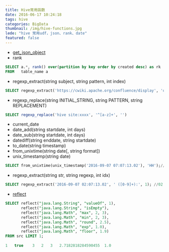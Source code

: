 ```yaml
---
title: Hive常用函数
date: 2016-06-17 10:24:18
tags: hive
categories: BigData
thumbnail: /img/hive-functions.jpg
lede: "hive 常用udf，json、rank、date"
featured: false
---
```


* [get_json_object](https://cwiki.apache.org/confluence/display/Hive/LanguageManual+UDF#LanguageManualUDF-get_json_object)
* rank  

```sql
SELECT a.*, rank() over(partition by key order by created desc) as rk
FROM   table_name a
```
<!-- more -->
* regexp_extract(string subject, string pattern, int index)

```sql
SELECT regexp_extract('https://cwiki.apache.org/confluence/display', 'org/([a-z]+)/', 1)
```

* regexp_replace(string INITIAL_STRING, string PATTERN, string REPLACEMENT)

```sql
SELECT regexp_replace('hive site:xxxx', '^[a-z]+', '')
```

* current_date
* date_add(string startdate, int days)
* date_sub(string startdate, int days)
* datediff(string enddate, string startdate)
* to_date(string timestamp)
* from_unixtime(string date[, string format]) 
* unix_timestamp(string date)
 
```sql
SELECT from_unixtime(unix_timestamp('2016-09-07 07:07:13.02'), 'HH');//02
```
* regexp_extract(string str, string regexp, int idx)

```sql
SELECT regexp_extract('2016-09-07 02:07:13.02', ' ([0-9]+):', 1); //02
```

* [reflect](https://cwiki.apache.org/confluence/display/Hive/ReflectUDF)  

```sql  
SELECT reflect("java.lang.String", "valueOf", 1),
       reflect("java.lang.String", "isEmpty"),
       reflect("java.lang.Math", "max", 2, 3),
       reflect("java.lang.Math", "min", 2, 3),
       reflect("java.lang.Math", "round", 2.5),
       reflect("java.lang.Math", "exp", 1.0),
       reflect("java.lang.Math", "floor", 1.9)
FROM src LIMIT 1;
 
1   true    3   2   3   2.7182818284590455  1.0
```

